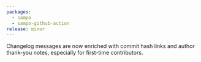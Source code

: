 ```yaml
---
packages:
  - sampo
  - sampo-github-action
release: minor
---
```


Changelog messages are now enriched with commit hash links and author thank-you notes, especially for first-time contributors.

